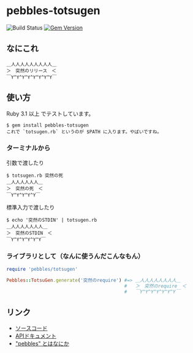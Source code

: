 # pebbles-totsugen

![Build Status](https://github.com/kachick/pebbles-totsugen/actions/workflows/test_behaviors.yml/badge.svg?branch=main)
[![Gem Version](https://badge.fury.io/rb/pebbles-totsugen.svg)](http://badge.fury.io/rb/pebbles-totsugen)

## なにこれ

```plaintext
＿人人人人人人人人人＿
＞　突然のリリース　＜
￣Y^Y^Y^Y^Y^Y^Y^Y￣
```

## 使い方

Ruby 3.1 以上 でテストしています。

```console
$ gem install pebbles-totsugen
これで `totsugen.rb` というのが $PATH に入ります。やばいですね。
```

### ターミナルから

引数で渡したり

```console
$ totsugen.rb 突然の死
＿人人人人人人＿
＞　突然の死　＜
￣Y^Y^Y^Y^Y￣
```

標準入力で渡したり

```console
$ echo '突然のSTDIN' | totsugen.rb
＿人人人人人人人＿
＞　突然のSTDIN　＜
￣Y^Y^Y^Y^Y^Y￣
```

### ライブラリとして（なんに使うんだこんなもん）

```ruby
require 'pebbles/totsugen'

Pebbles::TotsuGen.generate('突然のrequire') #=> ＿人人人人人人人人＿
                                           #   ＞　突然のrequire　＜
                                           #   ￣Y^Y^Y^Y^Y^Y^Y￣

```

## リンク

* [ソースコード](https://github.com/kachick/pebbles-totsugen)
* [APIドキュメント](https://kachick.github.io/pebbles-totsugen/)
* ["pebbles" とはなにか](https://randd.kwappa.net/2010/12/19/192/)
